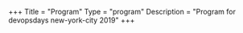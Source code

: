 +++
Title = "Program"
Type = "program"
Description = "Program for devopsdays new-york-city 2019"
+++
